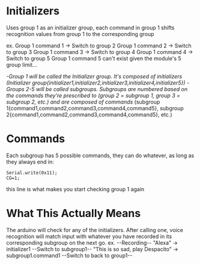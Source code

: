 # Initializers
Uses group 1 as an initializer group, each command in group 1 shifts recognition values from group 1 to the corresponding group

  ex.
    Group 1 command 1 -> Switch to group 2
    Group 1 command 2 -> Switch to group 3
    Group 1 command 3 -> Switch to group 4
    Group 1 command 4 -> Switch to group 5
    Group 1 command 5 can't exist given the module's 5 group limit...
    
    
*-Group 1 will be called the Initializer group. It's composed of initializers
  (Initializer group{initializer1,initializer2,initializer3,initializer4,initializer5})*
*-Groups 2-5 will be called subgroups. Subgroups are numbered based on the commands they're prescribed to
  (group 2 = subgroup 1, group 3 = subgroup 2, etc.)
and are composed of commands*
  (subgroup 1{command1,command2,command3,command4,command5}, subgroup 2{command1,command2,command3,command4,command5}, etc.)


# Commands
Each subgroup has 5 possible commands, they can do whatever, as long as they always end in:
```
Serial.write(0x11);
CG=1;
```
this line is what makes you start checking group 1 again

# What This Actually Means

The arduino will check for any of the initializers. After calling one, voice recognition will match input with whatever you have recorded in its corresponding subgroup on the next go.
  ex.
  --Recording--
  "Alexa" -> initializer1
  --Switch to subgroup1--
  "This is so sad, play Despacito" -> subgroup1.command1
  --Switch to back to group1--
